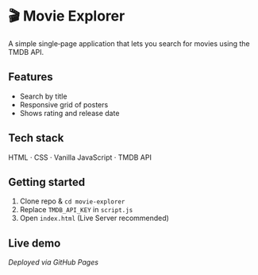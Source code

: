 # 🎬 Movie Explorer

A simple single‑page application that lets you search for movies using the TMDB API.

## Features
- Search by title
- Responsive grid of posters
- Shows rating and release date

## Tech stack
HTML · CSS · Vanilla JavaScript · TMDB API

## Getting started
1. Clone repo & `cd movie-explorer`
2. Replace `TMDB_API_KEY` in `script.js`
3. Open `index.html` (Live Server recommended)

## Live demo
_Deployed via GitHub Pages_
